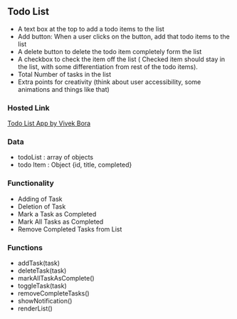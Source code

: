 ## Todo List

- A text box at the top to add a todo items to the list
- Add button: When a user clicks on the button, add that todo items to the list
- A delete button to delete the todo item completely form the list
- A checkbox to check the item off the list ( Checked item should stay in the list, with some differentiation from rest of the todo items).
- Total Number of tasks in the list
- Extra points for creativity (think about user accessibility, some animations and things like that)

### Hosted Link
[Todo List App by Vivek Bora](https://vivek-todo-skilltest.netlify.app/)


### Data
- todoList : array of objects
- todo Item : Object {id, title, completed}

### Functionality
- Adding of Task
- Deletion of Task
- Mark a Task as Completed
- Mark All Tasks as Completed
- Remove Completed Tasks from List

### Functions
- addTask(task)
- deleteTask(task)
- markAllTaskAsComplete()
- toggleTask(task)
- removeCompleteTasks()
- showNotification()
- renderList()